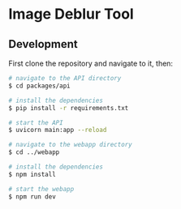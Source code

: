 # Image Deblur Tool

## Development

First clone the repository and navigate to it, then:

```sh
# navigate to the API directory
$ cd packages/api

# install the dependencies
$ pip install -r requirements.txt

# start the API
$ uvicorn main:app --reload

# navigate to the webapp directory
$ cd ../webapp

# install the dependencies
$ npm install

# start the webapp
$ npm run dev
```
